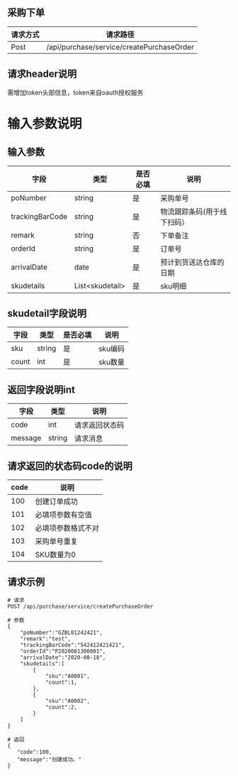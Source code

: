 ## 采购下单
请求方式 | 请求路径
---|---
|Post | /api/purchase/service/createPurchaseOrder

## 请求header说明
需增加token头部信息，token来自oauth授权服务

# 输入参数说明
## 输入参数
字段 | 类型 | 是否必填 | 说明
---|---|---|---
poNumber|string|是|采购单号
trackingBarCode|string|是|物流跟踪条码(用于线下扫码）
remark|string|否|下单备注
orderId|string|是|订单号
arrivalDate|date|是|预计到货送达仓库的日期
skudetails|List&lt;skudetail&gt;|是|sku明细




## skudetail字段说明
字段 | 类型 | 是否必填 | 说明
---|---|---|---
sku|string|是|sku编码 
count|int|是|sku数量



## 返回字段说明int
字段 | 类型 | 说明|
---|---|---
code|int|请求返回状态码|
message|string|请求消息|


## 请求返回的状态码code的说明
 code | 说明
---|---
100|创建订单成功
101|必填项参数有空值
102|必填项参数格式不对
103|采购单号重复
104|SKU数量为0


## 请求示例

```
# 请求
POST /api/purchase/service/createPurchaseOrder

# 参数
{
    "poNumber":"GZBL01242421",
    "remark":"test",
    "trackingBarCode":"542412421421",
    "orderId":"P2020081300001",
    "arrivalDate":"2020-08-18",
    "skudetails":[
        {
            "sku":"A0001",
            "count":1,
        },
        {
            "sku":"A0002",
            "count":2,
        }
    ]
}

# 返回
{
   "code":100,
   "message":"创建成功。"
}

```



